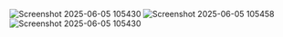 ![Screenshot 2025-06-05 105430](https://github.com/user-attachments/assets/63873017-d4e7-474f-9869-3a794b5f09e9)
![Screenshot 2025-06-05 105458](https://github.com/user-attachments/assets/9a38fa7a-6d5e-4807-aaf4-3eaf80bf1b31)
![Screenshot 2025-06-05 105430](https://github.com/user-attachments/assets/b46221a4-afc0-451f-9aea-ea013b118a20)
